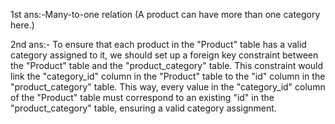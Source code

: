 1st ans:-Many-to-one relation (A product can have more than one category here.)

2nd ans:-  To ensure that each product in the "Product" table has a valid category assigned to it, we should set up a foreign key constraint between the "Product" table and the "product_category" table. This constraint would link the "category_id" column in the "Product" table to the "id" column in the "product_category" table. This way, every value in the "category_id" column of the "Product" table must correspond to an existing "id" in the "product_category" table, ensuring a valid category assignment.
